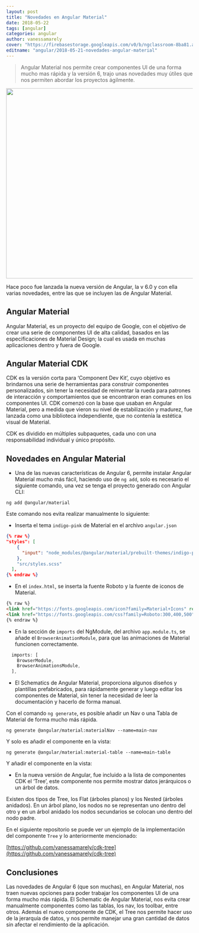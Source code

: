 ```yaml
---
layout: post
title: "Novedades en Angular Material"
date: 2018-05-22
tags: [angular]
categories: angular
author: vanessamarely
cover: "https://firebasestorage.googleapis.com/v0/b/ngclassroom-8ba81.appspot.com/o/posts%2F2018-05-21-novedades-angular-material%2Fcover.png?alt=media&token=dbbac12e-c350-4b24-87cd-d4c94022b792"
editname: "angular/2018-05-21-novedades-angular-material"
---
```

> Angular Material nos permite crear componentes UI de una forma mucho mas rápida y la versión 6, trajo unas novedades muy útiles que nos permiten abordar los proyectos ágilmente.

<img width="1024" height="512" class="responsive" src="https://firebasestorage.googleapis.com/v0/b/ngclassroom-8ba81.appspot.com/o/posts%2F2018-05-21-novedades-angular-material%2Fcover.png?alt=media&token=dbbac12e-c350-4b24-87cd-d4c94022b792">


Hace poco fue lanzada la nueva versión de Angular, la v 6.0 y con ella varias novedades, entre las que se incluyen las de Angular Material.

## Angular Material

Angular Material, es un proyecto del equipo de Google, con el objetivo de crear una serie de componentes UI de alta calidad, basados en las especificaciones de Material Design; la cual es usada en muchas aplicaciones dentro y fuera de Google.

## Angular Material CDK

CDK es la versión corta para ‘Component Dev Kit’, cuyo objetivo es brindarnos una serie de herramientas para construir componentes personalizados, sin tener la necesidad de reinventar la rueda para patrones de interacción y  comportamientos que se encontraron eran comunes en los componentes UI. CDK comenzó con la base que usaban en Angular Material, pero a medida que vieron su nivel de estabilización y madurez, fue lanzada como una biblioteca independiente, que no contenía la estética visual de Material.

CDK es dividido en múltiples subpaquetes, cada uno con una responsabilidad individual y único propósito.

## Novedades en Angular Material

- Una de las nuevas características de Angular 6, permite  instalar Angular Material mucho más fácil, haciendo uso de `ng add`, solo es necesario el siguiente comando, una vez se tenga el proyecto generado con Angular CLI:

```
ng add @angular/material
```

Este comando nos evita realizar manualmente lo siguiente:

* Inserta el tema `indigo-pink` de Material en el archivo `angular.json`


```json
{% raw %}
"styles": [
    {
      "input": "node_modules/@angular/material/prebuilt-themes/indigo-pink.css"
    },
    "src/styles.scss"
  ],
{% endraw %}
```

* En el `index.html`, se inserta la fuente Roboto y la fuente de iconos de Material.

```html
{% raw %}
<link href="https://fonts.googleapis.com/icon?family=Material+Icons" rel="stylesheet">
<link href="https://fonts.googleapis.com/css?family=Roboto:300,400,500" rel="stylesheet">
{% endraw %}
```

* En la sección de `imports` del NgModule, del archivo `app.module.ts`, se añade el `BrowserAnimationModule`, para que las animaciones de Material funcionen correctamente. 

```ts
  imports: [
    BrowserModule,
    BrowserAnimationsModule,
  ],
```

* El Schematics de Angular Material, proporciona algunos diseños y plantillas prefabricados, para rápidamente generar y luego editar los  componentes de Material, sin tener la necesidad de leer la documentación y hacerlo de forma manual. 

Con el comando `ng generate`, es posible añadir un Nav o una Tabla de Material de forma mucho más rápida.

```
ng generate @angular/material:materialNav --name=main-nav
```
Y solo es añadir el componente en la vista: <main-nav></main-nav>

```
ng generate @angular/material:material-table --name=main-table
```

Y añadir el componente en la vista: <main-table></main-table>


- En la nueva versión de Angular, fue incluido a la lista de componentes CDK el ‘Tree’, este componente nos permite mostrar datos jerárquicos o un árbol de datos.

Existen dos tipos de Tree, los Flat (árboles planos) y los Nested (árboles anidados). En un árbol plano, los nodos no se representan uno dentro del otro y en un árbol anidado los nodos secundarios se colocan uno dentro del nodo padre.

En el siguiente repositorio se puede ver un ejemplo de la implementación del componente `Tree` y lo anteriormente mencionado:

[https://github.com/vanessamarely/cdk-tree](https://github.com/vanessamarely/cdk-tree)

## Conclusiones

Las novedades de Angular 6 (que son muchas), en Angular Material, nos traen nuevas opciones para poder trabajar los componentes UI de una forma mucho más rápida. El Schematic de Angular Material, nos evita crear manualmente componentes como las tablas, los nav, los toolbar, entre otros. Además el nuevo componente de CDK, el  Tree nos permite hacer uso de la jerarquía de datos, y nos permite manejar una gran cantidad de  datos sin afectar el rendimiento de la aplicación. 

